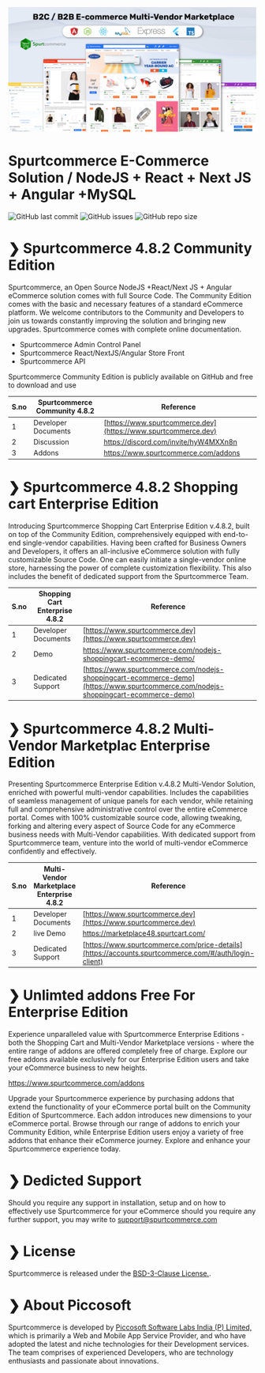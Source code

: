 ![alt text](/img/spurtcommerce-b2c-b2b.png "spurtcommerce Logo")

# Spurtcommerce E-Commerce Solution / NodeJS + React + Next JS + Angular +MySQL 

![GitHub last commit](https://img.shields.io/github/last-commit/spurtcommerce/spurtcommerce)
![GitHub issues](https://img.shields.io/github/issues/spurtcommerce/spurtcommerce)
![GitHub repo size](https://img.shields.io/github/repo-size/spurtcommerce/spurtcommerce?color=orange)

#  ❯ Spurtcommerce 4.8.2 Community Edition

Spurtcommerce, an Open Source NodeJS +React/Next JS + Angular eCommerce solution comes with full Source Code. The Community Edition comes with the basic and necessary features of a standard eCommerce platform. We welcome contributors to the Community and Developers to join us towards constantly improving the solution and bringing new upgrades. Spurtcommerce comes with complete online documentation.

*	Spurtcommerce Admin Control Panel
*	Spurtcommerce React/NextJS/Angular Store Front
*	Spurtcommerce API 

Spurtcommerce Community Edition is publicly available on GitHub and free to download and use

| S.no | Spurtcommerce Community 4.8.2  | Reference  |
| ------ | ------ | ------ |
| 1| Developer Documents | [https://www.spurtcommerce.dev](https://www.spurtcommerce.dev)
| 2| Discussion | [https://discord.com/invite/hyW4MXXn8n ](https://discord.com/invite/hyW4MXXn8n)
| 3| Addons | [https://www.spurtcommerce.com/addons ](https://www.spurtcommerce.com/addons)


#  ❯ Spurtcommerce 4.8.2 Shopping cart Enterprise Edition


Introducing Spurtcommerce Shopping Cart Enterprise Edition v.4.8.2, built on top of the Community Edition, comprehensively equipped with end-to-end single-vendor capabilities. Having been crafted for Business Owners and Developers, it offers an all-inclusive eCommerce solution with fully customizable Source Code. One can easily initiate a single-vendor online store, harnessing the power of complete customization flexibility. This also includes the benefit of dedicated support from the Spurtcommerce Team. 


| S.no | Shopping Cart Enterprise 4.8.2  | Reference |
| ------ | ------ | ------ |
| 1| Developer Documents | [https://www.spurtcommerce.dev](https://www.spurtcommerce.dev)
| 2| Demo | [https://www.spurtcommerce.com/nodejs-shoppingcart-ecommerce-demo/ ](https://www.spurtcommerce.com/nodejs-shoppingcart-ecommerce-demo/)
| 3| Dedicated Support| [https://www.spurtcommerce.com/nodejs-shoppingcart-ecommerce-demo](https://www.spurtcommerce.com/nodejs-shoppingcart-ecommerce-demo)



#  ❯ Spurtcommerce 4.8.2 Multi-Vendor Marketplac Enterprise Edition

Presenting Spurtcommerce Enterprise Edition v.4.8.2 Multi-Vendor Solution, enriched with powerful multi-vendor capabilities. Includes the capabilities of seamless management of unique panels for each vendor, while retaining full and comprehensive administrative control over the entire eCommerce portal. Comes with 100% customizable source code, allowing tweaking, forking and altering every aspect of Source Code for any eCommerce business needs with Multi-Vendor capabilities. With dedicated support from Spurtcommerce team, venture into the world of multi-vendor eCommerce confidently and effectively. 

| S.no | Multi-Vendor Marketplace Enterprise 4.8.2  | Reference |
| ------ | ------ | ------ |
| 1| Developer Documents | [https://www.spurtcommerce.dev](https://www.spurtcommerce.dev)
| 2| live Demo | [https://marketplace48.spurtcart.com/ ](https://marketplace48.spurtcart.com/)
| 3| Dedicated Support| [https://www.spurtcommerce.com/price-details](https://accounts.spurtcommerce.com/#/auth/login-client)



# ❯ Unlimted addons Free For Enterprise Edition

Experience unparalleled value with Spurtcommerce Enterprise Editions - both the Shopping Cart and Multi-Vendor Marketplace versions - where the entire range of addons are offered completely free of charge. Explore our free addons available exclusively for our Enterprise Edition users and take your eCommerce business to new heights.

https://www.spurtcommerce.com/addons

Upgrade your Spurtcommerce experience by purchasing addons that extend the functionality of your eCommerce portal built on the Community Edition of Spurtcommerce. Each addon introduces new dimensions to your eCommerce portal. Browse through our range of addons to enrich your Community Edition, while Enterprise Edition users enjoy a variety of free addons that enhance their eCommerce journey. Explore and enhance your Spurtcommerce experience today.

# ❯ Dedicted Support

Should you require any support in installation, setup and on how to effectively use Spurtcommerce for your eCommerce should you require any further support, you may write to support@spurtcommerce.com



# ❯ License

Spurtcommerce is released under the [BSD-3-Clause License.](https://github.com/spurtcommerce/spurtcommerce/blob/master/LICENSE).



# ❯ About Piccosoft
Spurtcommerce is developed by [Piccosoft Software Labs India (P) Limited,](http://www.piccosoft.com) which is primarily a Web and Mobile App Service Provider, and who have adopted the latest and niche technologies for their Development services. The team comprises of experienced Developers, who are technology enthusiasts and passionate about innovations.


